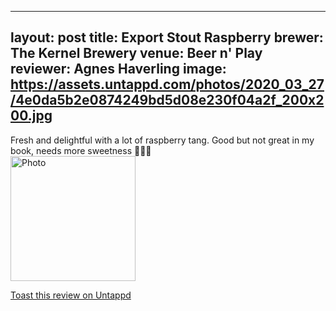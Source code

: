 
---
layout: post
title:  Export Stout Raspberry
brewer: The Kernel Brewery
venue: Beer n' Play
reviewer: Agnes Haverling
image: https://assets.untappd.com/photos/2020_03_27/4e0da5b2e0874249bd5d08e230f04a2f_200x200.jpg
---

Fresh and delightful with a lot of raspberry tang. Good but not great in my book, needs more sweetness 💁🏼‍♀️
						  <br />
						  <img height="200" width="200" src="https://assets.untappd.com/photos/2020_03_27/4e0da5b2e0874249bd5d08e230f04a2f_200x200.jpg" alt="Photo">         
						
[Toast this review on Untappd](https://untappd.com/user/StoutEmpire/checkin/881504145)
